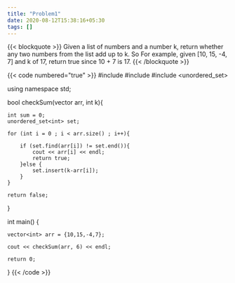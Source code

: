 ```yaml
---
title: "Problem1"
date: 2020-08-12T15:38:16+05:30
tags: []
---
```


{{< blockquote >}}
Given a list of numbers and a number k, return whether any two numbers 
from the list add up to k. So
For example, given [10, 15, -4, 7] and k of 17, return true since 10 + 7 is 17.
{{< /blockquote >}}


{{< code numbered="true" >}}
#include <iostream>
#include <vector>
#include <unordered_set>

using namespace std;

bool checkSum(vector <int> arr, int k){

    int sum = 0;
    unordered_set<int> set;

    for (int i = 0 ; i < arr.size() ; i++){

        if (set.find(arr[i]) != set.end()){
            cout << arr[i] << endl;
            return true;
        }else {
            set.insert(k-arr[i]);
        }
    }

    return false;
}

int main() {

    vector<int> arr = {10,15,-4,7};

    cout << checkSum(arr, 6) << endl;

    return 0;
}
{{< /code >}}
